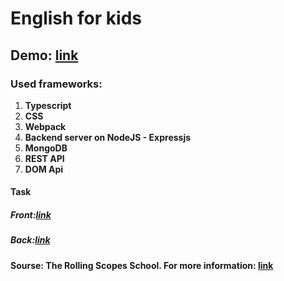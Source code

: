 # English for kids

## Demo: [link](https://balzamova.github.io/english-for-kids/)

### Used frameworks: </br>
1. **Typescript**
2. **CSS**
3. **Webpack**
4. **Backend server on NodeJS - Expressjs**
5. **MongoDB**
6. **REST API**
7. **DOM Api**

#### Task
##### Front:[link](https://github.com/rolling-scopes-school/tasks/blob/master/tasks/rslang/english-for-kids.md)
##### Back:[link](https://github.com/rolling-scopes-school/tasks/blob/master/tasks/rslang/english-for-kids-admin-panel.md)

#### Sourse: The Rolling Scopes School. For more information: [link](https://rs.school/js/)
